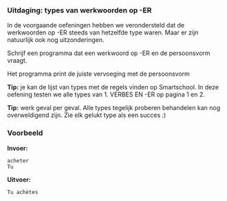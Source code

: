### Uitdaging: types van werkwoorden op -ER 
In de voorgaande oefeningen hebben we verondersteld dat de werkwoorden op -ER steeds van hetzelfde type waren. Maar er zijn natuurlijk ook nog uitzonderingen.

Schrijf een programma dat een werkwoord op -ER en de persoonsvorm vraagt. 

Het programma print de juiste vervoeging met de persoonsvorm

**Tip:** je kan de lijst van types met de regels vinden op Smartschool. In deze oefening testen we alle types van 1. VERBES EN -ER op pagina 1 en 2.

**Tip:** werk geval per geval. Alle types tegelijk proberen behandelen kan nog overweldigend zijn. Zie elk gelukt type als een succes :)


### Voorbeeld
**Invoer:**

    acheter
    Tu
    
**Uitvoer:**

    Tu achètes

